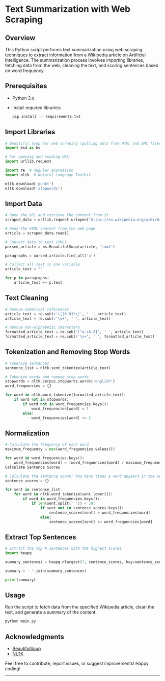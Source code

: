

# Text Summarization with Web Scraping

## Overview

This Python script performs text summarization using web scraping techniques to extract information from a Wikipedia article on Artificial Intelligence. The summarization process involves importing libraries, fetching data from the web, cleaning the text, and scoring sentences based on word frequency.

## Prerequisites

- Python 3.x
- Install required libraries:

  ```bash
  pip install -r requirements.txt
  ```

## Import Libraries

```python
# Beautiful Soup for web scraping (pulling data from HTML and XML files)
import bs4 as bs

# For opening and reading URL.
import urllib.request

import re  # Regular expression
import nltk  # Natural Language Toolkit

nltk.download('punkt')
nltk.download('stopwords')
```

## Import Data

```python
# Open the URL and retrieve the content from it
scraped_data = urllib.request.urlopen('https://en.wikipedia.org/wiki/Artificial_intelligence')

# Read the HTML content from the web page
article = scraped_data.read()

# Convert data to text (XML) 
parsed_article = bs.BeautifulSoup(article, 'lxml')

paragraphs = parsed_article.find_all('p')

# Collect all text in one variable
article_text = ""

for p in paragraphs:
    article_text += p.text
```

## Text Cleaning

```python
# Remove numerical references
article_text = re.sub(r'\[[0-9]*\]', ' ', article_text)
article_text = re.sub(r'\s+', ' ', article_text)

# Remove non-alphabetic characters
formatted_article_text = re.sub('[^a-zA-Z]', ' ', article_text)
formatted_article_text = re.sub(r'\s+', ' ', formatted_article_text)
```

## Tokenization and Removing Stop Words

```python
# Tokenize sentences
sentence_list = nltk.sent_tokenize(article_text)

# Tokenize words and remove stop words
stopwords = nltk.corpus.stopwords.words('english')
word_frequencies = {}

for word in nltk.word_tokenize(formatted_article_text):
    if word not in stopwords:
        if word not in word_frequencies.keys():
            word_frequencies[word] = 1
        else:
            word_frequencies[word] += 1
```

## Normalization

```python
# Calculate the frequency of each word
maximum_frequency = max(word_frequencies.values())

for word in word_frequencies.keys():
    word_frequencies[word] = (word_frequencies[word] / maximum_frequency)
Calculate Sentence Scores

# Calculate the sentence score: how many times a word appears in the sentence
sentence_scores = {}

for sent in sentence_list:
    for word in nltk.word_tokenize(sent.lower()):
        if word in word_frequencies.keys():
            if len(sent.split(' ')) < 30:
                if sent not in sentence_scores.keys():
                    sentence_scores[sent] = word_frequencies[word]
                else:
                    sentence_scores[sent] += word_frequencies[word]
```

## Extract Top Sentences

```python
# Extract the top N sentences with the highest scores
import heapq

summary_sentences = heapq.nlargest(7, sentence_scores, key=sentence_scores.get)

summary = ' '.join(summary_sentences)

print(summary)
```

## Usage

Run the script to fetch data from the specified Wikipedia article, clean the text, and generate a summary of the content.

```bash
python main.py
```



## Acknowledgments

- [BeautifulSoup](https://www.crummy.com/software/BeautifulSoup/)
- [NLTK](https://www.nltk.org/)

Feel free to contribute, report issues, or suggest improvements! Happy coding!

--- 

